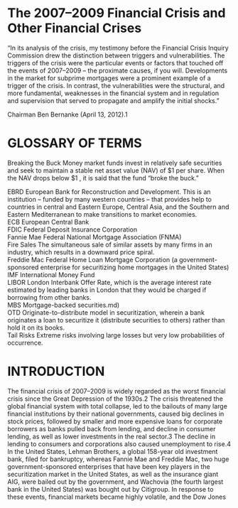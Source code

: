 # The 2007–2009 Financial Crisis and Other Financial Crises  

“In its analysis of the crisis, my testimony before the Financial Crisis Inquiry Commission drew the distinction between triggers and vulnerabilities. The triggers of the crisis were the particular events or factors that touched off the events of 2007–2009 – the proximate causes, if you will. Developments in the market for subprime mortgages were a prominent example of a trigger of the crisis. In contrast, the vulnerabilities were the structural, and more fundamental, weaknesses in the financial system and in regulation and supervision that served to propagate and amplify the initial shocks.”  

Chairman Ben Bernanke (April 13, 2012).1  

# GLOSSARY OF TERMS  

Breaking the Buck Money market funds invest in relatively safe securities and seek to maintain a stable net asset value (NAV) of $\$1$ per share. When the NAV drops below $\$1$ , it is said that the fund “broke the buck.”  

EBRD European Bank for Reconstruction and Development. This is an institution – funded by many western countries – that provides help to countries in central and Eastern Europe, Central Asia, and the Southern and Eastern Mediterranean to make transitions to market economies.   
ECB European Central Bank   
FDIC Federal Deposit Insurance Corporation   
Fannie Mae Federal National Mortgage Association (FNMA)   
Fire Sales The simultaneous sale of similar assets by many firms in an industry, which results in a downward price spiral.   
Freddie Mac Federal Home Loan Mortgage Corporation (a government-sponsored enterprise for securitizing home mortgages in the United States)   
IMF International Money Fund   
LIBOR London Interbank Offer Rate, which is the average interest rate estimated by leading banks in London that they would be charged if borrowing from other banks.   
MBS Mortgage-backed securities.md)   
OTD Originate-to-distribute model in securitization, wherein a bank originates a loan to securitize it (distribute securities to others) rather than hold it on its books.   
Tail Risks Extreme risks involving large losses but very low probabilities of occurrence.  

# INTRODUCTION  

The financial crisis of 2007–2009 is widely regarded as the worst financial crisis since the Great Depression of the 1930s.2 The crisis threatened the global financial system with total collapse, led to the bailouts of many large financial institutions by their national governments, caused big declines in stock prices, followed by smaller and more expensive loans for corporate borrowers as banks pulled back from lending, and decline in consumer lending, as well as lower investments in the real sector.3 The decline in lending to consumers and corporations also caused unemployment to rise.4 In the United States, Lehman Brothers, a global 158-year old investment bank, filed for bankruptcy, whereas Fannie Mae and Freddie Mac, two huge government-sponsored enterprises that have been key players in the securitization market in the United States, as well as the insurance giant AIG, were bailed out by the government, and Wachovia (the fourth largest bank in the United States) was bought out by Citigroup. In response to these events, financial markets became highly volatile, and the Dow Jones
